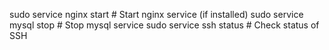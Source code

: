 sudo service nginx start    # Start nginx service (if installed)
sudo service mysql stop     # Stop mysql service
sudo service ssh status     # Check status of SSH
